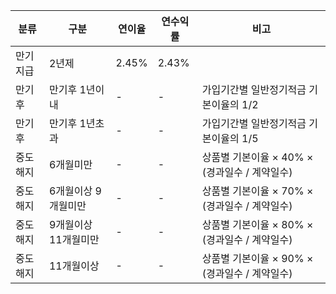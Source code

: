 | 분류     | 구분             | 연이율 | 연수익률 | 비고                                           |
|----------|------------------|--------|----------|------------------------------------------------|
| 만기지급 | 2년제            | 2.45%  | 2.43%    |                                                |
| 만기후   | 만기후 1년이내   | -      | -        | 가입기간별 일반정기적금 기본이율의 1/2         |
| 만기후   | 만기후 1년초과   | -      | -        | 가입기간별 일반정기적금 기본이율의 1/5         |
| 중도해지 | 6개월미만        | -      | -        | 상품별 기본이율 × 40% × (경과일수 / 계약일수)  |
| 중도해지 | 6개월이상 9개월미만 | -   | -        | 상품별 기본이율 × 70% × (경과일수 / 계약일수)  |
| 중도해지 | 9개월이상 11개월미만 | -  | -        | 상품별 기본이율 × 80% × (경과일수 / 계약일수)  |
| 중도해지 | 11개월이상       | -      | -        | 상품별 기본이율 × 90% × (경과일수 / 계약일수)  |